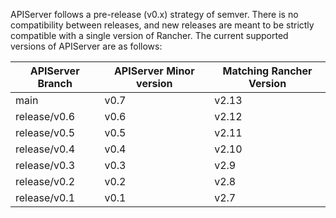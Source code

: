 APIServer follows a pre-release (v0.x) strategy of semver. There is no compatibility between releases, and new releases are meant to be strictly compatible with a single version of Rancher. The current supported versions of APIServer are as follows:

| APIServer Branch | APIServer Minor version | Matching Rancher Version |
|--------------------------|------------------------------------|------------------------------------------------|
| main | v0.7 | v2.13 |
| release/v0.6 | v0.6 | v2.12 |
| release/v0.5 | v0.5 | v2.11 |
| release/v0.4 | v0.4 | v2.10 |
| release/v0.3 | v0.3 | v2.9 |
| release/v0.2 | v0.2 | v2.8 |
| release/v0.1 | v0.1 | v2.7 |

